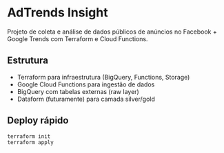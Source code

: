 # AdTrends Insight

Projeto de coleta e análise de dados públicos de anúncios no Facebook + Google Trends com Terraform e Cloud Functions.

## Estrutura

- Terraform para infraestrutura (BigQuery, Functions, Storage)
- Google Cloud Functions para ingestão de dados
- BigQuery com tabelas externas (raw layer)
- Dataform (futuramente) para camada silver/gold

## Deploy rápido

```bash
terraform init
terraform apply
